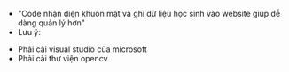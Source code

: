 - "Code nhận diện khuôn mặt và ghi dữ liệu học sinh vào website giúp dễ dàng quản lý hơn"
- Lưu ý:
+ Phải cài visual studio của microsoft
+ Phải cài thư viện opencv
